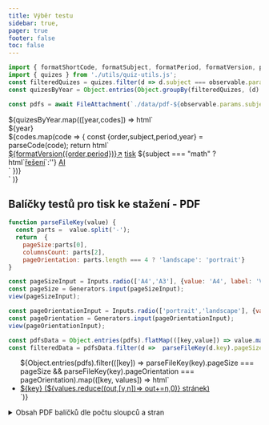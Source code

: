 ```yaml
---
title: Výběr testu
sidebar: true,
pager: true
footer: false
toc: false
---
```


```js
import { formatShortCode, formatSubject, formatPeriod, formatVersion, parseCode } from './utils/quiz-string-utils.js';
import { quizes } from './utils/quiz-utils.js';
const filteredQuizes = quizes.filter(d => d.subject === observable.params.subject && d.period === observable.params.period).flatMap(d => d.codes)
const quizesByYear = Object.entries(Object.groupBy(filteredQuizes, (d) => parseCode(d).year));

const pdfs = await FileAttachment(`./data/pdf-${observable.params.subject}-${observable.params.period}.json`).json();

```

<!-- Cards with big numbers -->

<div class="grid grid-cols-4">
 ${quizesByYear.map(([year,codes]) => html`<div class="card">
    <div class="v-stack v-stack--l">
    <div class="v-stack v-stack--s">
      <div>
        <div class="big">${year}</div>
        <!-- <span>${codes.length.toLocaleString("en-US")} testy</span> -->
      </div>
      <div class="v-stack v-stack--m">
        ${codes.map(code => {
          const {order,subject,period,year} = parseCode(code);
          return html`<div class="h-stack h-stack--l">
              <a class="h-stack h-stack--s" href="./form-${code}"><span>${formatVersion({order,period})}</span><span>↗︎</span></a>
              <a class="h-stack h-stack--s" href="./print-${code}"><span>tisk</span><i class="fa-solid fa-print"></i></a>
              ${subject === "math" ? html`<a class="h-stack h-stack--s" href="./solution-${code}"><span>řešení</span><i class="fa-solid fa-mug-hot"></i></a>`:''}
              <a class="h-stack h-stack--s" href="./ai-${code}"><span>AI</span><i class="fa-solid fa-comment-nodes"></i></a>
          <div>`
        })}
      </div>
    </div>
  </div>`
  )}
</div>

## Balíčky testů pro tisk ke stažení - PDF

```js
function parseFileKey(value) {
  const parts =  value.split('-');
  return  {
    pageSize:parts[0],
    columnsCount: parts[2],
    pageOrientation: parts.length === 4 ? 'landscape': 'portrait'}
}

const pageSizeInput = Inputs.radio(['A4','A3'], {value: 'A4', label: 'Velikost stránky'});
const pageSize = Generators.input(pageSizeInput);
view(pageSizeInput);

const pageOrientationInput = Inputs.radio(['portrait','landscape'], {value: 'portrait', label:"Orientace", format: d => d == "landscape" ? 'na šířku': 'na výšku'});
const pageOrientation = Generators.input(pageOrientationInput);
view(pageOrientationInput);
```

```js
const pdfsData = Object.entries(pdfs).flatMap(([key,value]) => value.map(([code,count]) => ({key, code,count})))
const filteredData = pdfsData.filter(d =>  parseFileKey(d.key).pageSize === pageSize && parseFileKey(d.key).pageOrientation === pageOrientation).sort((f,s) => parseCode(s.code).year - parseCode(f.code).year);

```

<ul>${Object.entries(pdfs).filter(([key]) => parseFileKey(key).pageSize === pageSize && parseFileKey(key).pageOrientation === pageOrientation).map(([key, values]) => html`<li><a href="./assets/pdf/${observable.params.subject}-${observable.params.period}/${key}.pdf"><i class="fa-solid fa-file-pdf"></i> ${key} (${values.reduce((out,[v,n])=> out+=n,0)} stránek)</a></li>`)}</ul>

<details>
  <summary>
    Obsah PDF balíčků dle počtu sloupců a stran
  </summary>
  ${Plot.plot({
    color: {legend: true, tickFormat: d => formatShortCode(d.substring(0,8))},
    height: 420,
    x:{ label: 'Počet sloupců na stránce' },
    y:{ label:'Počet stran' },
    marks:[
      Plot.waffleY(filteredData, Plot.groupX({y:"sum"}, {x: "key", y:"count", fill:'code', tip: true})),
    ]
   })}
</details>


